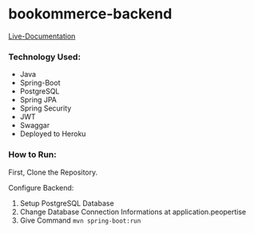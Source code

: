 # bookommerce-backend

[Live-Documentation](https://bookommerce-backend.herokuapp.com/swagger-ui.html)

### Technology Used:

- Java
- Spring-Boot
- PostgreSQL
- Spring JPA
- Spring Security
- JWT
- Swaggar
- Deployed to Heroku

### How to Run:

First, Clone the Repository.

Configure Backend:

1. Setup PostgreSQL Database
2. Change Database Connection Informations at application.peopertise
3. Give Command ``` mvn spring-boot:run ```
